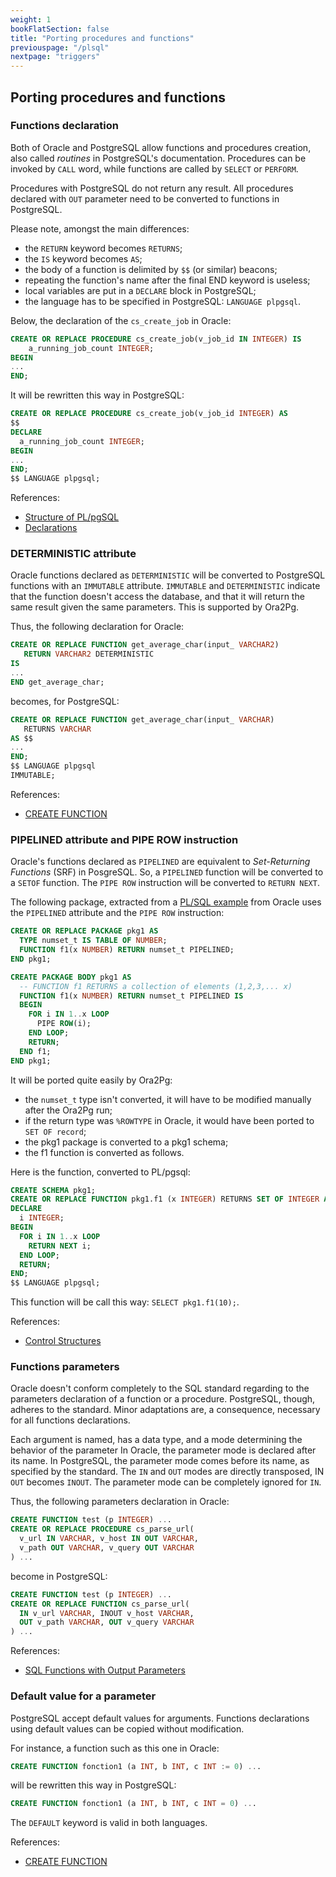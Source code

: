 ```yaml
---
weight: 1
bookFlatSection: false
title: "Porting procedures and functions"
previouspage: "/plsql"
nextpage: "triggers"
---
```


## Porting procedures and functions

### Functions declaration

Both of Oracle and PostgreSQL allow functions and procedures creation, also
called _routines_ in PostgreSQL's documentation. Procedures can be invoked by
`CALL` word, while functions are called by `SELECT` or `PERFORM`.

Procedures with PostgreSQL do not return any result. All procedures declared 
with `OUT` parameter need to be converted to functions in PostgreSQL.

Please note, amongst the main differences:

* the `RETURN` keyword becomes `RETURNS`;
* the `IS` keyword becomes `AS`;
* the body of a function is delimited by `$$` (or similar) beacons;
* repeating the function's name after the final END keyword is useless;
* local variables are put in a `DECLARE` block in PostgreSQL;
* the language has to be specified in PostgreSQL: `LANGUAGE plpgsql`.

Below, the declaration of the `cs_create_job` in Oracle: 

```sql
CREATE OR REPLACE PROCEDURE cs_create_job(v_job_id IN INTEGER) IS
    a_running_job_count INTEGER;
BEGIN
...
END;
```

It will be rewritten this way in PostgreSQL:

```sql
CREATE OR REPLACE PROCEDURE cs_create_job(v_job_id INTEGER) AS
$$
DECLARE
  a_running_job_count INTEGER;
BEGIN
...
END;
$$ LANGUAGE plpgsql;
```

References:

* [Structure of PL/pgSQL](https://www.postgresql.org/docs/current/plpgsql-structure.html)
* [Declarations](https://www.postgresql.org/docs/current/plpgsql-declarations.html)

### DETERMINISTIC attribute

Oracle functions declared as `DETERMINISTIC` will be converted to PostgreSQL
functions with an `IMMUTABLE` attribute. `IMMUTABLE` and `DETERMINISTIC`
indicate that the function doesn't access the database, and that it will return
the same result given the same parameters. This is supported by Ora2Pg. 

Thus, the following declaration for Oracle:

```sql
CREATE OR REPLACE FUNCTION get_average_char(input_ VARCHAR2)
   RETURN VARCHAR2 DETERMINISTIC
IS
...
END get_average_char;
```

becomes, for PostgreSQL: 

```sql
CREATE OR REPLACE FUNCTION get_average_char(input_ VARCHAR)
   RETURNS VARCHAR
AS $$
...
END;
$$ LANGUAGE plpgsql
IMMUTABLE;
```

References:

* [CREATE FUNCTION](https://www.postgresql.org/docs/current/sql-createfunction.html)

### PIPELINED attribute and PIPE ROW instruction

Oracle's functions declared as `PIPELINED` are equivalent to _Set-Returning
Functions_ (SRF) in PosgreSQL. So, a `PIPELINED` function will be converted to a
`SETOF` function. The `PIPE ROW` instruction will be converted to `RETURN NEXT`.

The following package, extracted from a [PL/SQL example][LNPLS918] from Oracle
uses the `PIPELINED` attribute and the `PIPE ROW` instruction: 

[LNPLS918]: https://docs.oracle.com/cd/E11882_01/appdev.112/e25519/tuning.htm#LNPLS918

```sql
CREATE OR REPLACE PACKAGE pkg1 AS
  TYPE numset_t IS TABLE OF NUMBER;
  FUNCTION f1(x NUMBER) RETURN numset_t PIPELINED;
END pkg1;

CREATE PACKAGE BODY pkg1 AS
  -- FUNCTION f1 RETURNS a collection of elements (1,2,3,... x)
  FUNCTION f1(x NUMBER) RETURN numset_t PIPELINED IS
  BEGIN
    FOR i IN 1..x LOOP
      PIPE ROW(i);
    END LOOP;
    RETURN;
  END f1;
END pkg1;
```

It will be ported quite easily by Ora2Pg:

* the `numset_t` type isn't converted, it will have to be modified manually
  after the Ora2Pg run;
* if the return type was `%ROWTYPE` in Oracle, it would have been ported to `SET
  OF record`;
* the pkg1 package is converted to a pkg1 schema;
* the f1 function is converted as follows.

Here is the function, converted to PL/pgsql: 

```sql
CREATE SCHEMA pkg1;
CREATE OR REPLACE FUNCTION pkg1.f1 (x INTEGER) RETURNS SET OF INTEGER AS $$
DECLARE
  i INTEGER;
BEGIN
  FOR i IN 1..x LOOP
    RETURN NEXT i;
  END LOOP;
  RETURN;
END;
$$ LANGUAGE plpgsql;
```

This function will be call this way: `SELECT pkg1.f1(10);`. 

References:

* [Control Structures](https://www.postgresql.org/docs/current/plpgsql-control-structures.html)

### Functions parameters

Oracle doesn't conform completely to the SQL standard regarding to the
parameters declaration of a function or a procedure. PostgreSQL, though, adheres
to the standard. Minor adaptations are, a consequence, necessary for all
functions declarations.

Each argument is named, has a data type, and a mode determining the behavior of
the parameter In Oracle, the parameter mode is declared after its name. In
PostgreSQL, the parameter mode comes before its name, as specified by the
standard. The `IN` and `OUT` modes are directly transposed, IN `OUT` becomes
`INOUT`. The parameter mode can be completely ignored for `IN`.

Thus, the following parameters declaration in Oracle: 

```sql
CREATE FUNCTION test (p INTEGER) ...
CREATE OR REPLACE PROCEDURE cs_parse_url(
  v_url IN VARCHAR, v_host IN OUT VARCHAR, 
  v_path OUT VARCHAR, v_query OUT VARCHAR
) ...
```

become in PostgreSQL:

```sql
CREATE FUNCTION test (p INTEGER) ...
CREATE OR REPLACE FUNCTION cs_parse_url(
  IN v_url VARCHAR, INOUT v_host VARCHAR, 
  OUT v_path VARCHAR, OUT v_query VARCHAR
) ...
```

References:

* [SQL Functions with Output Parameters](https://www.postgresql.org/docs/current/xfunc-sql.html#XFUNC-OUTPUT-PARAMETERS)

### Default value for a parameter

PostgreSQL accept default values for arguments. Functions declarations using
default values can be copied without modification. 

For instance, a function such as this one in Oracle:

```sql
CREATE FUNCTION fonction1 (a INT, b INT, c INT := 0) ...
```

will be rewritten this way in PostgreSQL: 

```sql
CREATE FUNCTION fonction1 (a INT, b INT, c INT = 0) ...
```

The `DEFAULT` keyword is valid in both languages.

References:

* [CREATE FUNCTION](https://www.postgresql.org/docs/current/sql-createfunction.html)

